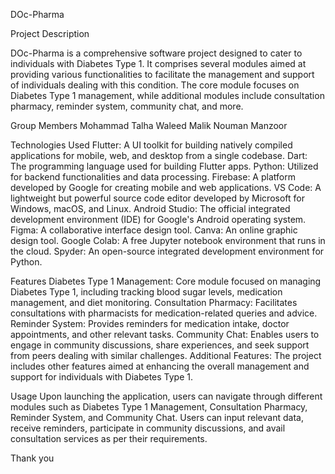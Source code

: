 DOc-Pharma

Project Description

DOc-Pharma is a comprehensive software project designed to cater to individuals with Diabetes Type 1. It comprises several modules aimed at providing various functionalities to facilitate the management and support of individuals dealing with this condition. The core module focuses on Diabetes Type 1 management, while additional modules include consultation pharmacy, reminder system, community chat, and more.

Group Members
Mohammad Talha
Waleed Malik
Nouman Manzoor

Technologies Used
Flutter: A UI toolkit for building natively compiled applications for mobile, web, and desktop from a single codebase.
Dart: The programming language used for building Flutter apps.
Python: Utilized for backend functionalities and data processing.
Firebase: A platform developed by Google for creating mobile and web applications.
VS Code: A lightweight but powerful source code editor developed by Microsoft for Windows, macOS, and Linux.
Android Studio: The official integrated development environment (IDE) for Google's Android operating system.
Figma: A collaborative interface design tool.
Canva: An online graphic design tool.
Google Colab: A free Jupyter notebook environment that runs in the cloud.
Spyder: An open-source integrated development environment for Python.

Features
Diabetes Type 1 Management: Core module focused on managing Diabetes Type 1, including tracking blood sugar levels, medication management, and diet monitoring.
Consultation Pharmacy: Facilitates consultations with pharmacists for medication-related queries and advice.
Reminder System: Provides reminders for medication intake, doctor appointments, and other relevant tasks.
Community Chat: Enables users to engage in community discussions, share experiences, and seek support from peers dealing with similar challenges.
Additional Features: The project includes other features aimed at enhancing the overall management and support for individuals with Diabetes Type 1.

Usage
Upon launching the application, users can navigate through different modules such as Diabetes Type 1 Management, Consultation Pharmacy, Reminder System, and Community Chat.
Users can input relevant data, receive reminders, participate in community discussions, and avail consultation services as per their requirements.

Thank you
